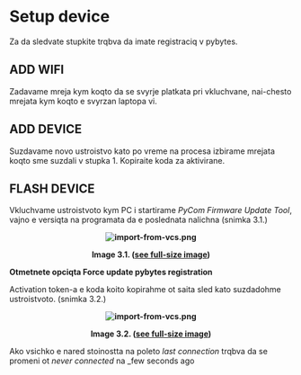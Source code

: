 # Setup device

Za da sledvate stupkite trqbva da imate registraciq v pybytes.



## ADD WIFI

Zadavame mreja kym koqto da se svyrje platkata pri vkluchvane, nai-chesto mrejata kym koqto e svyrzan laptopa vi.



## ADD DEVICE

Suzdavame novo ustroistvo kato po vreme na procesa izbirame mrejata koqto sme suzdali v stupka 1. Kopiraite koda za aktivirane.

<!-- **<p style="text-align: center;"> ![import-from-vcs.png](/img/ref-token.png) </p>** **<p style="text-align: center;"> Image 3.1. (<a href="/img/ref-token.png">see full-size image</a>) </p>** -->



## FLASH DEVICE

Vkluchvame ustroistvoto kym PC i startirame _PyCom Firmware Update Tool_, vajno e versiqta na programata da e poslednata nalichna (snimka 3.1.) 

**<p style="text-align: center;"> ![import-from-vcs.png](/img/pycomflasher.png) </p>** **<p style="text-align: center;"> Image 3.1. (<a href="/img/pycomflasher.png">see full-size image</a>) </p>**

**Otmetnete opciqta Force update pybytes registration**



Activation token-a e koda koito kopirahme ot saita sled kato suzdadohme ustroistvoto. (snimka 3.2.)

**<p style="text-align: center;"> ![import-from-vcs.png](/img/pybytes-reg.png) </p>** **<p style="text-align: center;"> Image 3.2. (<a href="/img/pybytes-reg.png">see full-size image</a>) </p>**

Ako vsichko e nared stoinostta na poleto _last connection_ trqbva da se promeni ot _never connected_ na _few seconds ago